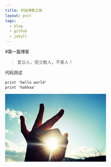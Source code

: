 ```yaml
---
title: 开始博客之旅
layout: post
tags:
  - blog
  - github
  - jekyll
---
```



#第一篇博客
> 爱众人，信少数人，不害人！  

代码测试


    print 'hello world'
    print 'hahhaa' 

![My Blog](/media/files/2014/07/20/myblog.jpg)
